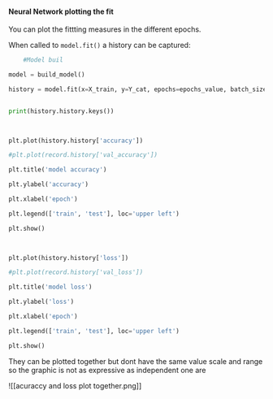 #### Neural Network plotting the fit 


You can plot the fittting measures in the different epochs.

When called to `model.fit()` a history can be captured: 

```PYTHON
	#Model buil

model = build_model()

history = model.fit(x=X_train, y=Y_cat, epochs=epochs_value, batch_size=batches_value, verbose = 0)


print(history.history.keys())

  

plt.plot(history.history['accuracy'])

#plt.plot(record.history['val_accuracy'])

plt.title('model accuracy')

plt.ylabel('accuracy')

plt.xlabel('epoch')

plt.legend(['train', 'test'], loc='upper left')

plt.show()

  

plt.plot(history.history['loss'])

#plt.plot(record.history['val_loss'])

plt.title('model loss')

plt.ylabel('loss')

plt.xlabel('epoch')

plt.legend(['train', 'test'], loc='upper left')

plt.show()
```

They can be plotted together but dont have the same value scale and range so the graphic is not as expressive as independent one are

![[acuraccy and loss plot together.png]]